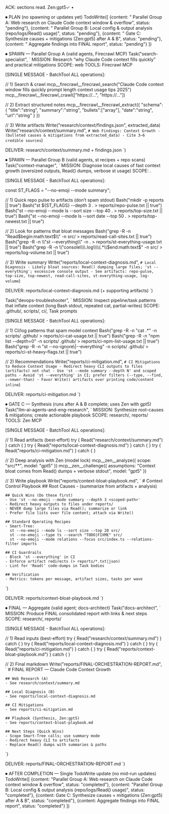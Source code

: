 ACK: sections read. Zen:gpt5✓ •

⏺ PLAN (no spawning or updates yet)
TodoWrite([
  {content: " Parallel Group A: Web research on Claude Code context window & overflow", status: "pending"},
  {content: " Parallel Group B: Local config & output analysis (repo/logs/Read() usage)", status: "pending"},
  {content: " Gate C: Synthesize causes + mitigations (Zen:gpt5) after A & B", status: "pending"},
  {content: " Aggregate findings into FINAL report", status: "pending"}
])

⏺ SPAWN — Parallel Group A (valid agents, Firecrawl MCP)
Task("search-specialist", `
  MISSION: Research “why Claude Code context fills quickly” and practical mitigations
  SCOPE: web
  TOOLS: Firecrawl MCP

  [SINGLE MESSAGE - BatchTool ALL operations]:

  // 1) Search & crawl
  mcp__firecrawl__firecrawl_search("Claude Code context window fills quickly prompt length context usage tips 2025")
  mcp__firecrawl__firecrawl_crawl(["https://…", "https://…"])

  // 2) Extract structured notes
  mcp__firecrawl__firecrawl_extract({
    "schema": { "title":"string", "summary":"string", "bullets":["array"], "date":"string", "url":"string" }
  })

  // 3) Write artifacts
  Write("research/context/findings.json", extracted_data)
  Write("research/context/summary.md", `
    # Web Findings: Context Growth
    - (bulleted causes & mitigations from extracted_data)
    - Cite 3–6 credible sources
  `)

  DELIVER: research/context/summary.md + findings.json
`)

⏺ SPAWN — Parallel Group B (valid agents, st recipes + repo scans)
Task("context-manager", `
  MISSION: Diagnose local causes of fast context growth (oversized outputs, Read() dumps, verbose st usage)
  SCOPE: .

  [SINGLE MESSAGE - BatchTool ALL operations]:

  const ST_FLAGS = "--no-emoji --mode summary";

  // 1) Quick repo pulse to artifacts (don’t spam stdout)
  Bash("mkdir -p reports || true")
  Bash("st ${ST_FLAGS} --depth 3 . > reports/repo-pulse.txt || true")
  Bash("st --no-emoji --mode ls --sort size --top 40 . > reports/top-size.txt || true")
  Bash("st --no-emoji --mode ls --sort date --top 50 . > reports/top-newest.txt || true")

  // 2) Look for patterns that bloat messages
  Bash("grep -R -n \"Read\$begin:math:text$\\" -n src/ > reports/read-call-sites.txt || true")
  Bash("grep -R -n \\"st --everything\\" -n . > reports/st-everything-usage.txt || true")
  Bash("grep -R -n \\"console\\\\.log\\\\(.*\\$end:math:text$\" -n src/ > reports/log-volume.txt || true")

  // 3) Write summary
  Write("reports/local-context-diagnosis.md", `
    # Local Diagnosis
    - Likely bloat sources: Read() dumping large files; 'st --everything'; excessive console output
    - See artifacts: repo-pulse, top-size, top-newest, read-call-sites, st-everything-usage, log-volume
  `)

  DELIVER: reports/local-context-diagnosis.md (+ supporting artifacts)
`)

Task("devops-troubleshooter", `
  MISSION: Inspect pipeline/task patterns that inflate context (long Bash stdout, repeated cat, partial-writes)
  SCOPE: .github/, scripts/, ci/, Task prompts

  [SINGLE MESSAGE - BatchTool ALL operations]:

  // 1) CI/log patterns that spam model context
  Bash("grep -R -n \"cat .*\" -n scripts/ .github/ > reports/ci-cat-usage.txt || true")
  Bash("grep -R -n \"npm list --depth=0\" -n scripts/ .github/ > reports/ci-npm-list-usage.txt || true")
  Bash("grep -R -n \"st --no-ignore\\|--everything\" -n scripts/ .github/ > reports/ci-st-heavy-flags.txt || true")

  // 2) Recommendations
  Write("reports/ci-mitigation.md", `
    # CI Mitigations to Reduce Context Usage
    - Redirect heavy CLI outputs to files (artifacts) not chat
    - Use 'st --mode summary --depth N' and scoped paths
    - Avoid 'st --everything' in CI; prefer filters (--type, --find, --newer-than)
    - Favor Write() artifacts over printing code/content inline
  `)

  DELIVER: reports/ci-mitigation.md
`)

⏺ GATE C — Synthesis (runs after A & B complete; uses Zen with gpt5)
Task("llm-ai-agents-and-eng-research", `
  MISSION: Synthesize root-causes & mitigations; create actionable playbook
  SCOPE: research/, reports/
  TOOLS: Zen MCP

  [SINGLE MESSAGE - BatchTool ALL operations]:

  // 1) Read artifacts (best-effort)
  try { Read("research/context/summary.md") } catch { }
  try { Read("reports/local-context-diagnosis.md") } catch { }
  try { Read("reports/ci-mitigation.md") } catch { }

  // 2) Deep analysis with Zen (model lock)
  mcp__zen__analyze({ scope: "src/**", model: "gpt5" })
  mcp__zen__challenge({ assumptions: "Context bloat comes from Read() dumps + verbose stdout", model: "gpt5" })

  // 3) Write playbook
  Write("reports/context-bloat-playbook.md", `
    # Context Control Playbook
    ## Root Causes
    - (summarize from artifacts + analysis)

    ## Quick Wins (Do these first)
    - Use 'st --no-emoji --mode summary --depth 3 <scoped-path>'
    - Redirect heavy outputs to files under reports/
    - NEVER dump large files via Read(); summarize or link
    - Prefer file lists over file content; attach via Write()

    ## Standard Operating Recipes
    - Smart-Tree:
      st --no-emoji --mode ls --sort size --top 20 src/
      st --no-emoji --type ts --search "TODO|FIXME" src/
      st --no-emoji --mode relations --focus src/index.ts --relations-filter imports

    ## CI Guardrails
    - Block 'st --everything' in CI
    - Enforce artifact redirects (> reports/*.txt|json)
    - Lint for 'Read(' code-dumps in Task bodies

    ## Verification
    - Metrics: tokens per message, artifact sizes, tasks per wave
  `)

  DELIVER: reports/context-bloat-playbook.md
`)

⏺ FINAL — Aggregate (valid agent; docs-architect)
Task("docs-architect", `
  MISSION: Produce FINAL consolidated report with links & next steps
  SCOPE: research/, reports/

  [SINGLE MESSAGE - BatchTool ALL operations]:

  // 1) Read inputs (best-effort)
  try { Read("research/context/summary.md") } catch { }
  try { Read("reports/local-context-diagnosis.md") } catch { }
  try { Read("reports/ci-mitigation.md") } catch { }
  try { Read("reports/context-bloat-playbook.md") } catch { }

  // 2) Final markdown
  Write("reports/FINAL-ORCHESTRATION-REPORT.md", `
    # FINAL REPORT — Claude Code Context Growth

    ## Web Research (A)
    - See research/context/summary.md

    ## Local Diagnosis (B)
    - See reports/local-context-diagnosis.md

    ## CI Mitigations
    - See reports/ci-mitigation.md

    ## Playbook (Synthesis, Zen:gpt5)
    - See reports/context-bloat-playbook.md

    ## Next Steps (Quick Wins)
    - Scope Smart-Tree calls; use summary mode
    - Redirect heavy CLI to artifacts
    - Replace Read() dumps with summaries & paths
  `)

  DELIVER: reports/FINAL-ORCHESTRATION-REPORT.md
`)

⏺ AFTER COMPLETION — Single TodoWrite update (no mid-run updates)
TodoWrite([
  {content: "Parallel Group A: Web research on Claude Code context window & overflow", status: "completed"},
  {content: "Parallel Group B: Local config & output analysis (repo/logs/Read() usage)", status: "completed"},
  {content:  Gate C: Synthesize causes + mitigations (Zen:gpt5) after A & B", status: "completed"},
  {content:  Aggregate findings into FINAL report", status: "completed"}
])